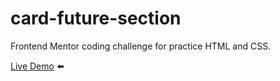 # card-future-section

Frontend Mentor coding challenge for practice HTML and CSS. 

<a href='https://kire21.github.io/card-future-section/'>Live Demo</a> ⬅️
